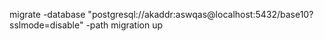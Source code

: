 migrate -database "postgresql://akaddr:aswqas@localhost:5432/base10?sslmode=disable" -path migration up  